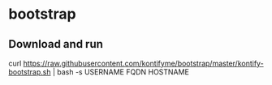 # bootstrap

## Download and run
  curl https://raw.githubusercontent.com/kontifyme/bootstrap/master/kontify-bootstrap.sh | bash -s USERNAME FQDN HOSTNAME
